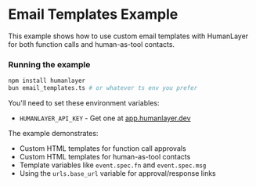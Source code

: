 # Email Templates Example

This example shows how to use custom email templates with HumanLayer for both function calls and human-as-tool contacts.

### Running the example

```bash
npm install humanlayer
bun email_templates.ts # or whatever ts env you prefer
```

You'll need to set these environment variables:

- `HUMANLAYER_API_KEY` - Get one at [app.humanlayer.dev](https://app.humanlayer.dev)

The example demonstrates:

- Custom HTML templates for function call approvals
- Custom HTML templates for human-as-tool contacts
- Template variables like `event.spec.fn` and `event.spec.msg`
- Using the `urls.base_url` variable for approval/response links
